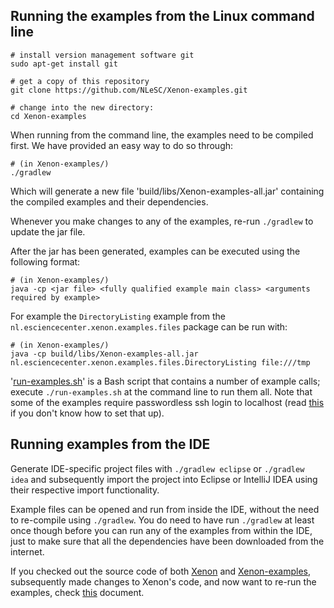 Running the examples from the Linux command line
------------------------------------------------

```
# install version management software git
sudo apt-get install git

# get a copy of this repository
git clone https://github.com/NLeSC/Xenon-examples.git

# change into the new directory:
cd Xenon-examples
```

When running from the command line, the examples need to be compiled first. We have provided an easy way to do so through:
```
# (in Xenon-examples/)
./gradlew
```

Which will generate a new file 'build/libs/Xenon-examples-all.jar' containing the compiled examples and their dependencies.

Whenever you make changes to any of the examples, re-run `./gradlew` to update the jar file.

After the jar has been generated, examples can be executed using the following format:
```
# (in Xenon-examples/)
java -cp <jar file> <fully qualified example main class> <arguments required by example>
```

For example the `DirectoryListing` example from the `nl.esciencecenter.xenon.examples.files` package can be run with:
```
# (in Xenon-examples/)
java -cp build/libs/Xenon-examples-all.jar nl.esciencecenter.xenon.examples.files.DirectoryListing file:///tmp
```

'[run-examples.sh](https://github.com/NLeSC/Xenon-examples/blob/master/run-examples.sh)' is a Bash script that contains a number of example calls; execute `./run-examples.sh` at the command line to run them all. Note that some of the examples require passwordless ssh login to localhost (read [this](doc/passwordless-ssh-to-localhost.md) if you don't know how to set that up).

Running examples from the IDE
-----------------------------

Generate IDE-specific project files with `./gradlew eclipse` or `./gradlew idea` and subsequently import the project into Eclipse or IntelliJ IDEA using their respective import functionality.

Example files can be opened and run from inside the IDE, without the need to re-compile using `./gradlew`. You do need to have run ``./gradlew`` at least once though before you can run any of the examples from within the IDE, just to make sure that all the dependencies have been downloaded from the internet.

If you checked out the source code of both [Xenon](https://github.com/NLeSC/Xenon) and [Xenon-examples](https://github.com/NLeSC/Xenon-examples), subsequently made changes to Xenon's code, and now want to re-run the examples, check [this](doc/running-the-examples-using-xenon-library-with-local-changes.md) document.
